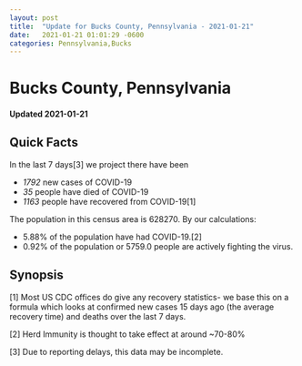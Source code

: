 ```yaml
---
layout: post
title:  "Update for Bucks County, Pennsylvania - 2021-01-21"
date:   2021-01-21 01:01:29 -0600
categories: Pennsylvania,Bucks
---
```


# Bucks County, Pennsylvania
#### Updated 2021-01-21

## Quick Facts

In the last 7 days[3] we project there have been
- *1792* new cases of COVID-19
- *35* people have died of COVID-19
- *1163* people have recovered from COVID-19[1]

The population in this census area is 628270. By our calculations:
- 5.88% of the population have had COVID-19.[2]
- 0.92% of the population or 5759.0 people are actively fighting the virus.

## Synopsis




[1] Most US CDC offices do give any recovery statistics- we base this on a formula which looks at confirmed new cases
15 days ago (the average recovery time) and deaths over the last 7 days.

[2] Herd Immunity is thought to take effect at around ~70-80%

[3] Due to reporting delays, this data may be incomplete.
 
    